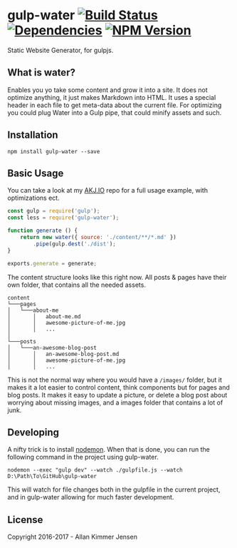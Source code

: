 # gulp-water [![Build Status](https://travis-ci.org/Saturate/gulp-water.svg)](https://travis-ci.org/Saturate/gulp-water) [![Dependencies](https://david-dm.org/Saturate/gulp-water.svg)](https://david-dm.org/Saturate/gulp-water) [![NPM Version](https://img.shields.io/npm/v/gulp-water.svg)](https://www.npmjs.com/package/gulp-water)
Static Website Generator, for gulpjs.

## What is water?
Enables you yo take some content and grow it into a site. It does not optimize anything, it just makes Markdown into HTML.
It uses a special header in each file to get meta-data about the current file. For optimizing you could plug Water into a Gulp pipe, that could minify assets and such.

## Installation

```
npm install gulp-water --save
```

## Basic Usage

You can take a look at  my [AKJ.IO](https://github.com/Saturate/AKJIO) repo for a full usage example, with optimizations ect.

```javascript
const gulp = require('gulp');
const less = require('gulp-water');

function generate () {
	return new water({ source: './content/**/*.md' })
		.pipe(gulp.dest('./dist');
}

exports.generate = generate;
```

The content structure looks like this right now. All posts & pages have their own folder, that contains all the needed assets.

```
content
└───pages
│   └───about-me
│       │   about-me.md
│       │   awesome-picture-of-me.jpg
│       │   ...
│
└───posts
│   └───an-awesome-blog-post
│       │   an-awesome-blog-post.md
│       │   awesome-picture-of-me.jpg
│       │   ...
```

This is not the normal way where you would have a `/images/` folder, but it makes it a lot easier to control content, think components but for pages and blog posts. It makes it easy to update a picture, or delete a blog post about worrying about missing images, and a images folder that contains a lot of junk.

## Developing

A nifty trick is to install [nodemon](https://github.com/remy/nodemon). When that is done, you can run the following command in the project using gulp-water.

`nodemon --exec "gulp dev" --watch ./gulpfile.js --watch D:\Path\To\GitHub\gulp-water`

This will watch for file changes both in the gulpfile in the current project, and in gulp-water allowing for much faster development.

## License

Copyright 2016-2017 - Allan Kimmer Jensen
